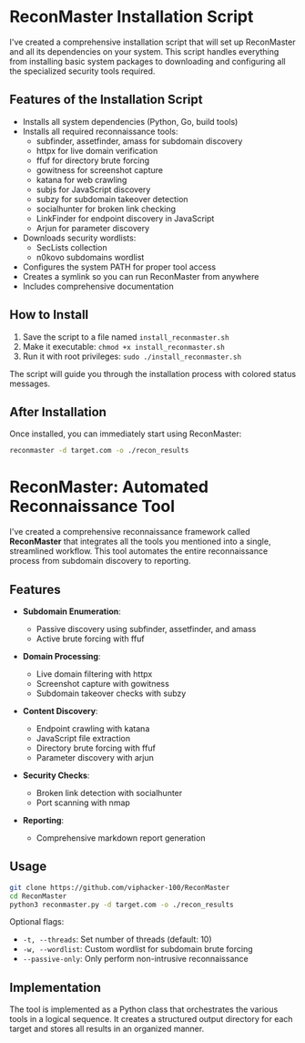 
# ReconMaster Installation Script

I've created a comprehensive installation script that will set up ReconMaster and all its dependencies on your system. This script handles everything from installing basic system packages to downloading and configuring all the specialized security tools required.

## Features of the Installation Script

- Installs all system dependencies (Python, Go, build tools)
- Installs all required reconnaissance tools:
  - subfinder, assetfinder, amass for subdomain discovery
  - httpx for live domain verification
  - ffuf for directory brute forcing
  - gowitness for screenshot capture
  - katana for web crawling
  - subjs for JavaScript discovery
  - subzy for subdomain takeover detection
  - socialhunter for broken link checking
  - LinkFinder for endpoint discovery in JavaScript
  - Arjun for parameter discovery
- Downloads security wordlists:
  - SecLists collection
  - n0kovo subdomains wordlist
- Configures the system PATH for proper tool access
- Creates a symlink so you can run ReconMaster from anywhere
- Includes comprehensive documentation

## How to Install

1. Save the script to a file named `install_reconmaster.sh`
2. Make it executable: `chmod +x install_reconmaster.sh`
3. Run it with root privileges: `sudo ./install_reconmaster.sh`

The script will guide you through the installation process with colored status messages.

## After Installation

Once installed, you can immediately start using ReconMaster:

```bash
reconmaster -d target.com -o ./recon_results
```


# ReconMaster: Automated Reconnaissance Tool

I've created a comprehensive reconnaissance framework called **ReconMaster** that integrates all the tools you mentioned into a single, streamlined workflow. This tool automates the entire reconnaissance process from subdomain discovery to reporting.

## Features

- **Subdomain Enumeration**:
  - Passive discovery using subfinder, assetfinder, and amass
  - Active brute forcing with ffuf
  
- **Domain Processing**:
  - Live domain filtering with httpx
  - Screenshot capture with gowitness
  - Subdomain takeover checks with subzy
  
- **Content Discovery**:
  - Endpoint crawling with katana
  - JavaScript file extraction
  - Directory brute forcing with ffuf
  - Parameter discovery with arjun
  
- **Security Checks**:
  - Broken link detection with socialhunter
  - Port scanning with nmap
  
- **Reporting**:
  - Comprehensive markdown report generation

## Usage

```bash
git clone https://github.com/viphacker-100/ReconMaster
cd ReconMaster
python3 reconmaster.py -d target.com -o ./recon_results
```

Optional flags:
- `-t, --threads`: Set number of threads (default: 10)
- `-w, --wordlist`: Custom wordlist for subdomain brute forcing
- `--passive-only`: Only perform non-intrusive reconnaissance

## Implementation

The tool is implemented as a Python class that orchestrates the various tools in a logical sequence. It creates a structured output directory for each target and stores all results in an organized manner.
